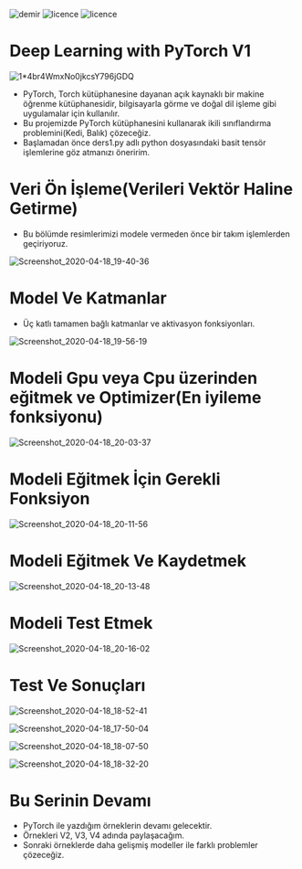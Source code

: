 ![demir](https://img.shields.io/badge/PyTorch-V1.2.0-red)
![licence](https://img.shields.io/badge/demir-ai-blueviolet)
![licence](https://img.shields.io/badge/Ahmet%20Furkan-DEM%C4%B0R-blue)

# Deep Learning with PyTorch V1

![1*4br4WmxNo0jkcsY796jGDQ](https://user-images.githubusercontent.com/54184905/79643126-1251de00-81aa-11ea-9718-fd829777e4d6.jpeg)

* PyTorch, Torch kütüphanesine dayanan açık kaynaklı bir makine öğrenme kütüphanesidir, bilgisayarla görme ve doğal dil işleme gibi uygulamalar için kullanılır.
* Bu projemizde PyTorch kütüphanesini kullanarak ikili sınıflandırma problemini(Kedi, Balık) çözeceğiz.
* Başlamadan önce ders1.py adlı python dosyasındaki basit tensör işlemlerine göz atmanızı öneririm.


# Veri Ön İşleme(Verileri Vektör Haline Getirme)

* Bu bölümde resimlerimizi modele vermeden önce bir takım işlemlerden geçiriyoruz.

![Screenshot_2020-04-18_19-40-36](https://user-images.githubusercontent.com/54184905/79643780-38c54880-81ad-11ea-91b5-b5c77e469db3.png)

# Model Ve Katmanlar

* Üç katlı tamamen bağlı katmanlar ve aktivasyon fonksiyonları.

![Screenshot_2020-04-18_19-56-19](https://user-images.githubusercontent.com/54184905/79644005-ce150c80-81ae-11ea-885e-baca99a36141.png)

# Modeli Gpu veya Cpu üzerinden eğitmek ve Optimizer(En iyileme fonksiyonu)

![Screenshot_2020-04-18_20-03-37](https://user-images.githubusercontent.com/54184905/79644175-d4f04f00-81af-11ea-86e9-c2bf0c4dfbd9.png)

# Modeli Eğitmek İçin Gerekli Fonksiyon

![Screenshot_2020-04-18_20-11-56](https://user-images.githubusercontent.com/54184905/79644336-f998f680-81b0-11ea-9e99-92aade1d2ca9.png)

# Modeli Eğitmek Ve Kaydetmek

![Screenshot_2020-04-18_20-13-48](https://user-images.githubusercontent.com/54184905/79644377-41b81900-81b1-11ea-8941-6a1c7e3bef66.png)

# Modeli Test Etmek

![Screenshot_2020-04-18_20-16-02](https://user-images.githubusercontent.com/54184905/79644411-8348c400-81b1-11ea-9533-b5b80d82d414.png)

# Test Ve Sonuçları

![Screenshot_2020-04-18_18-52-41](https://user-images.githubusercontent.com/54184905/79644452-c60a9c00-81b1-11ea-81aa-06205791af2c.png)

![Screenshot_2020-04-18_17-50-04](https://user-images.githubusercontent.com/54184905/79644447-be4af780-81b1-11ea-99eb-c9d75a8d761e.png)

![Screenshot_2020-04-18_18-07-50](https://user-images.githubusercontent.com/54184905/79644448-bee38e00-81b1-11ea-9adf-f655f28be722.png)

![Screenshot_2020-04-18_18-32-20](https://user-images.githubusercontent.com/54184905/79644450-bf7c2480-81b1-11ea-9106-333e5f3537da.png)

# Bu Serinin Devamı 

* PyTorch ile yazdığım örneklerin devamı gelecektir.
* Örnekleri V2, V3, V4 adında paylaşacağım.
* Sonraki örneklerde daha gelişmiş modeller ile farklı problemler çözeceğiz.
